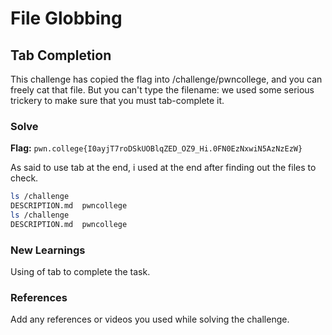 # File Globbing

## Tab Completion
This challenge has copied the flag into /challenge/pwncollege, and you can freely cat that file. 
But you can't type the filename: we used some serious trickery to make sure that you must tab-complete it.

### Solve
**Flag:** `pwn.college{I0ayjT7roDSkUOBlqZED_OZ9_Hi.0FN0EzNxwiN5AzNzEzW}`

As said to use tab at the end, i used at the end after finding out the files to check.
```bash
ls /challenge
DESCRIPTION.md  pwncollege​
ls /challenge
DESCRIPTION.md  pwncollege​
```

### New Learnings
Using of tab to complete the task.

### References 
Add any references or videos you used while solving the challenge.
